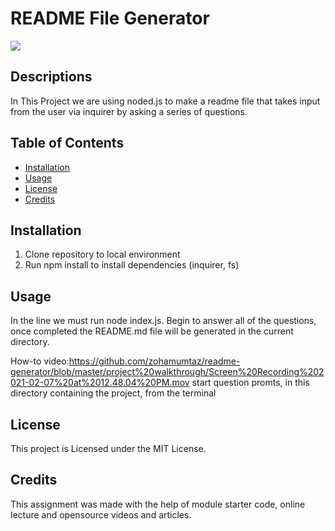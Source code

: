 # README File Generator

![](https://img.shields.io/badge/license-MIT%20License-blue?style=flat-square)
## Descriptions
In This Project we are using noded.js to make a readme file that takes input from the user via inquirer by asking a series of questions.
## Table of Contents
* [Installation](#installation)
* [Usage](#usage)
* [License](#license)
* [Credits](#credits)

## Installation

1. Clone repository to local environment
2. Run npm install to install dependencies (inquirer, fs)

## Usage
In the line we must run node index.js. Begin to answer all of the questions, once completed the README.md file will be generated in the current directory.  

How-to video:https://github.com/zohamumtaz/readme-generator/blob/master/project%20walkthrough/Screen%20Recording%202021-02-07%20at%2012.48.04%20PM.mov start question promts, in this directory containing the project, from the terminal

## License
This project is Licensed under the MIT License.

## Credits
This assignment was made with the help of module starter code, online lecture and opensource videos and articles.
